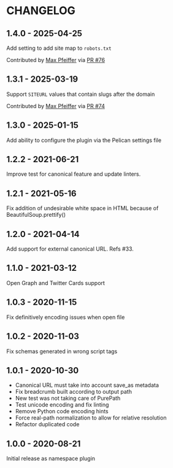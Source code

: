 CHANGELOG
=========

1.4.0 - 2025-04-25
------------------

Add setting to add site map to `robots.txt`

Contributed by [Max Pfeiffer](https://github.com/max-pfeiffer) via [PR #76](https://github.com/pelican-plugins/seo/pull/76/)


1.3.1 - 2025-03-19
------------------

Support `SITEURL` values that contain slugs after the domain

Contributed by [Max Pfeiffer](https://github.com/max-pfeiffer) via [PR #74](https://github.com/pelican-plugins/seo/pull/74/)


1.3.0 - 2025-01-15
------------------

Add ability to configure the plugin via the Pelican settings file

1.2.2 - 2021-06-21
------------------

Improve test for canonical feature and update linters.

1.2.1 - 2021-05-16
------------------

Fix addition of undesirable white space in HTML because of BeautifulSoup.prettify()

1.2.0 - 2021-04-14
------------------

Add support for external canonical URL. Refs #33.

1.1.0 - 2021-03-12
------------------

Open Graph and Twitter Cards support

1.0.3 - 2020-11-15
------------------

Fix definitively encoding issues when open file

1.0.2 - 2020-11-03
------------------

Fix schemas generated in wrong script tags

1.0.1 - 2020-10-30
------------------

* Canonical URL must take into account save_as metadata
* Fix breadcrumb built according to output path
* New test was not taking care of PurePath
* Test unicode encoding and fix linting
* Remove Python code encoding hints
* Force real-path normalization to allow for relative resolution
* Refactor duplicated code

1.0.0 - 2020-08-21
------------------

Initial release as namespace plugin
